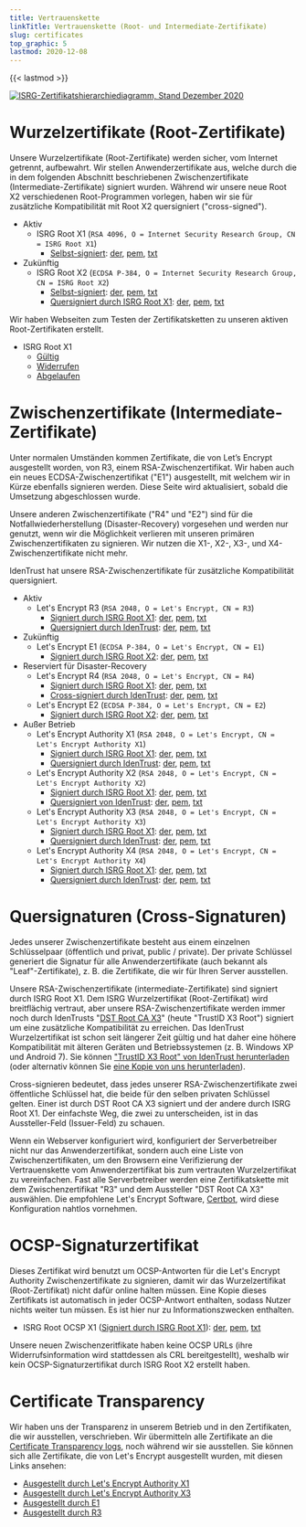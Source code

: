 ```yaml
---
title: Vertrauenskette
linkTitle: Vertrauenskette (Root- und Intermediate-Zertifikate)
slug: certificates
top_graphic: 5
lastmod: 2020-12-08
---
```


{{< lastmod >}}

[![ISRG-Zertifikatshierarchiediagramm, Stand Dezember 2020](/images/isrg-hierarchy.png)](/images/isrg-hierarchy.png)

# Wurzelzertifikate (Root-Zertifikate)

Unsere Wurzelzertifikate (Root-Zertifikate) werden sicher, vom Internet getrennt, aufbewahrt. Wir stellen Anwenderzertifikate aus, welche durch die in dem folgenden Abschnitt beschriebenen Zwischenzertifikate (Intermediate-Zertifikate) signiert wurden. Während wir unsere neue Root X2 verschiedenen Root-Programmen vorlegen, haben wir sie für zusätzliche Kompatibilität mit Root X2 quersigniert ("cross-signed").

* Aktiv
  * ISRG Root X1 (`RSA 4096, O = Internet Security Research Group, CN = ISRG Root X1`)
    * [Selbst-signiert](https://crt.sh/?id=9314791): [der](/certs/isrgrootx1.der), [pem](/certs/isrgrootx1.pem), [txt](/certs/isrgrootx1.txt)
* Zukünftig
  * ISRG Root X2 (`ECDSA P-384, O = Internet Security Research Group, CN = ISRG Root X2`)
    * [Selbst-signiert](https://crt.sh/?id=3335562555): [der](/certs/isrg-root-x2.der), [pem](/certs/isrg-root-x2.pem), [txt](/certs/isrg-root-x2.txt)
    * [Quersigniert durch ISRG Root X1](https://crt.sh/?id=3334561878): [der](/certs/isrg-root-x2-cross-signed.der), [pem](/certs/isrg-root-x2-cross-signed.pem), [txt](/certs/isrg-root-x2-cross-signed.txt)

Wir haben Webseiten zum Testen der Zertifikatsketten zu unseren aktiven Root-Zertifikaten erstellt.

* ISRG Root X1
  * [Gültig](https://valid-isrgrootx1.letsencrypt.org/)
  * [Widerrufen](https://revoked-isrgrootx1.letsencrypt.org/)
  * [Abgelaufen](https://expired-isrgrootx1.letsencrypt.org/)

# Zwischenzertifikate (Intermediate-Zertifikate)

Unter normalen Umständen kommen Zertifikate, die von Let’s Encrypt ausgestellt worden, von R3, einem RSA-Zwischenzertifikat. Wir haben auch ein neues ECDSA-Zwischenzertifikat ("E1") ausgestellt, mit welchem wir in Kürze ebenfalls signieren werden. Diese Seite wird aktualisiert, sobald die Umsetzung abgeschlossen wurde.

Unsere anderen Zwischenzertifikate ("R4" und "E2") sind für die Notfallwiederherstellung (Disaster-Recovery) vorgesehen und werden nur genutzt, wenn wir die Möglichkeit verlieren mit unseren primären Zwischenzertifikaten zu signieren. Wir nutzen die X1-, X2-, X3-, und X4-Zwischenzertifikate nicht mehr.

IdenTrust hat unsere RSA-Zwischenzertifikate für zusätzliche Kompatibilität quersigniert.

* Aktiv
  * Let's Encrypt R3 (`RSA 2048, O = Let's Encrypt, CN = R3`)
    * [Signiert durch ISRG Root X1](https://crt.sh/?id=3334561879): [der](/certs/lets-encrypt-r3.der), [pem](/certs/lets-encrypt-r3.pem), [txt](/certs/lets-encrypt-r3.txt)
    * [Quersigniert durch IdenTrust](https://crt.sh/?id=3479778542): [der](/certs/lets-encrypt-r3-cross-signed.der), [pem](/certs/lets-encrypt-r3-cross-signed.pem), [txt](/certs/lets-encrypt-r3-cross-signed.txt)
* Zukünftig
  * Let's Encrypt E1 (`ECDSA P-384, O = Let's Encrypt, CN = E1`)
    * [Signiert durch ISRG Root X2](https://crt.sh/?id=3334671964): [der](/certs/lets-encrypt-e1.der), [pem](/certs/lets-encrypt-e1.pem), [txt](/certs/lets-encrypt-e1.txt)
* Reserviert für Disaster-Recovery
  * Let's Encrypt R4 (`RSA 2048, O = Let's Encrypt, CN = R4`)
    * [Signiert durch ISRG Root X1](https://crt.sh/?id=3334561877): [der](/certs/lets-encrypt-r4.der), [pem](/certs/lets-encrypt-r4.pem), [txt](/certs/lets-encrypt-r4.txt)
    * [Cross-signiert durch IdenTrust](https://crt.sh/?id=3479778543): [der](/certs/lets-encrypt-r4-cross-signed.der), [pem](/certs/lets-encrypt-r4-cross-signed.pem), [txt](/certs/lets-encrypt-r4-cross-signed.txt)
  * Let's Encrypt E2 (`ECDSA P-384, O = Let's Encrypt, CN = E2`)
    * [Signiert durch ISRG Root X2](https://crt.sh/?id=3334671963): [der](/certs/lets-encrypt-e2.der), [pem](/certs/lets-encrypt-e2.pem), [txt](/certs/lets-encrypt-e2.txt)
* Außer Betrieb
  * Let's Encrypt Authority X1 (`RSA 2048, O = Let's Encrypt, CN = Let's Encrypt Authority X1`)
    * [Signiert durch ISRG Root X1](https://crt.sh/?id=9314792): [der](/certs/letsencryptauthorityx1.der), [pem](/certs/letsencryptauthorityx1.pem), [txt](/certs/letsencryptauthorityx1.txt)
    * [Quersigniert durch IdenTrust](https://crt.sh/?id=10235198): [der](/certs/lets-encrypt-x1-cross-signed.der), [pem](/certs/lets-encrypt-x1-cross-signed.pem), [txt](/certs/lets-encrypt-x1-cross-signed.txt)
  * Let's Encrypt Authority X2 (`RSA 2048, O = Let's Encrypt, CN = Let's Encrypt Authority X2`)
    * [Signiert durch ISRG Root X1](https://crt.sh/?id=12721505): [der](/certs/letsencryptauthorityx2.der), [pem](/certs/letsencryptauthorityx2.pem), [txt](/certs/letsencryptauthorityx2.txt)
    * [Quersigniert von IdenTrust](https://crt.sh/?id=10970235): [der](/certs/lets-encrypt-x2-cross-signed.der), [pem](/certs/lets-encrypt-x2-cross-signed.pem), [txt](/certs/lets-encrypt-x2-cross-signed.txt)
  * Let's Encrypt Authority X3 (`RSA 2048, O = Let's Encrypt, CN = Let's Encrypt Authority X3`)
    * [Signiert durch ISRG Root X1](https://crt.sh/?id=47997543): [der](/certs/letsencryptauthorityx3.der), [pem](/certs/letsencryptauthorityx3.pem), [txt](/certs/letsencryptauthorityx3.txt)
    * [Quersigniert durch IdenTrust](https://crt.sh/?id=15706126): [der](/certs/lets-encrypt-x3-cross-signed.der), [pem](/certs/lets-encrypt-x3-cross-signed.pem), [txt](/certs/lets-encrypt-x3-cross-signed.txt)
  * Let's Encrypt Authority X4 (`RSA 2048, O = Let's Encrypt, CN = Let's Encrypt Authority X4`)
    * [Signiert durch ISRG Root X1](https://crt.sh/?id=47997546): [der](/certs/letsencryptauthorityx4.der), [pem](/certs/letsencryptauthorityx4.pem), [txt](/certs/letsencryptauthorityx4.txt)
    * [Quersigniert durch IdenTrust](https://crt.sh/?id=15710291): [der](/certs/lets-encrypt-x4-cross-signed.der), [pem](/certs/lets-encrypt-x4-cross-signed.pem), [txt](/certs/lets-encrypt-x4-cross-signed.txt)

# Quersignaturen (Cross-Signaturen)

Jedes unserer Zwischenzertifikate besteht aus einem einzelnen Schlüsselpaar (öffentlich und privat, public / private). Der private Schlüssel generiert die Signatur für alle Anwenderzertifikate (auch bekannt als "Leaf"-Zertifikate), z. B. die Zertifikate, die wir für Ihren Server ausstellen.

Unsere RSA-Zwischenzertifikate (intermediate-Zertifikate) sind signiert durch ISRG Root X1. Dem ISRG Wurzelzertifikat (Root-Zertifikat) wird breitflächig vertraut, aber unsere RSA-Zwischenzertifikate werden immer noch durch IdenTrusts "[DST Root CA X3](https://crt.sh/?id=8395)" (heute "TrustID X3 Root") signiert um eine zusätzliche Kompatibilität zu erreichen. Das IdenTrust Wurzelzertifikat ist schon seit längerer Zeit gültig und hat daher eine höhere Kompatibilität mit älteren Geräten und Betriebssystemen (z. B. Windows XP und Android 7). Sie können ["TrustID X3 Root" von IdenTrust herunterladen](https://www.identrust.com/support/downloads) (oder alternativ können Sie [eine Kopie von uns herunterladen](/certs/trustid-x3-root.pem.txt)).

Cross-signieren bedeutet, dass jedes unserer RSA-Zwischenzertifikate zwei öffentliche Schlüssel hat, die beide für den selben privaten Schlüssel gelten. Einer ist durch DST Root CA X3 signiert und der andere durch ISRG Root X1. Der einfachste Weg, die zwei zu unterscheiden, ist in das Aussteller-Feld (Issuer-Feld) zu schauen.

Wenn ein Webserver konfiguriert wird, konfiguriert der Serverbetreiber nicht nur das Anwenderzertifikat, sondern auch eine Liste von Zwischenzertifikaten, um den Browsern eine Verifizierung der Vertrauenskette vom Anwenderzertifikat bis zum vertrauten Wurzelzertifikat zu vereinfachen. Fast alle Serverbetreiber werden eine Zertifikatskette mit dem Zwischenzertifikat "R3" und dem Aussteller "DST Root CA X3" auswählen. Die empfohlene Let's Encrypt Software, [Certbot](https://certbot.org), wird diese Konfiguration nahtlos vornehmen.

# OCSP-Signaturzertifikat

Dieses Zertifikat wird benutzt um OCSP-Antworten für die Let's Encrypt Authority Zwischenzertifikate zu signieren, damit wir das Wurzelzertifikat (Root-Zertifikat) nicht dafür online halten müssen. Eine Kopie dieses Zertifikats ist automatisch in jeder OCSP-Antwort enthalten, sodass Nutzer nichts weiter tun müssen. Es ist hier nur zu Informationszwecken enthalten.

* ISRG Root OCSP X1 ([Signiert durch ISRG Root X1](https://crt.sh/?id=2929281974)): [der](/certs/isrg-root-ocsp-x1.der), [pem](/certs/isrg-root-ocsp-x1.pem), [txt](/certs/isrg-root-ocsp-x1.txt)

Unsere neuen Zwischenzeritfikate haben keine OCSP URLs (ihre Widerrufsinformation wird stattdessen als CRL bereitgestellt), weshalb wir kein OCSP-Signaturzertifikat durch ISRG Root X2 erstellt haben.

# Certificate Transparency

Wir haben uns der Transparenz in unserem Betrieb und in den Zertifikaten, die wir ausstellen, verschrieben. Wir übermitteln alle Zertifikate an die [Certificate Transparency logs](https://www.certificate-transparency.org/), noch während wir sie ausstellen. Sie können sich alle Zertifikate, die von Let's Encrypt ausgestellt wurden, mit diesen Links ansehen:

* [Ausgestellt durch Let's Encrypt Authority X1](https://crt.sh/?Identity=%25&iCAID=7395)
* [Ausgestellt durch Let's Encrypt Authority X3](https://crt.sh/?Identity=%25&iCAID=16418)
* [Ausgestellt durch E1](https://crt.sh/?Identity=%25&iCAID=183283)
* [Ausgestellt durch R3](https://crt.sh/?Identity=%25&iCAID=183267)
